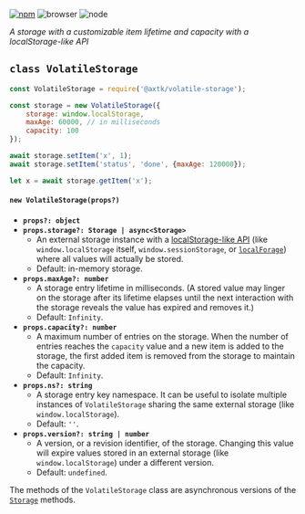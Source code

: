 [![npm](https://img.shields.io/npm/v/@axtk/volatile-storage?labelColor=royalblue&color=royalblue&style=flat-square)](https://www.npmjs.com/package/@axtk/volatile-storage)
![browser](https://img.shields.io/badge/browser-✓-blue?labelColor=dodgerblue&color=dodgerblue&style=flat-square)
![node](https://img.shields.io/badge/node-✓-blue?labelColor=dodgerblue&color=dodgerblue&style=flat-square)

*A storage with a customizable item lifetime and capacity with a localStorage-like API*

## `class VolatileStorage`

```js
const VolatileStorage = require('@axtk/volatile-storage');

const storage = new VolatileStorage({
    storage: window.localStorage,
    maxAge: 60000, // in milliseconds
    capacity: 100
});

await storage.setItem('x', 1);
await storage.setItem('status', 'done', {maxAge: 120000});

let x = await storage.getItem('x');
```

#### `new VolatileStorage(props?)`

- **`props?: object`**
- **`props.storage?: Storage | async<Storage>`**
  - An external storage instance with a [localStorage-like API](https://developer.mozilla.org/en-US/docs/Web/API/Storage) (like `window.localStorage` itself, `window.sessionStorage`, or [`localForage`](https://github.com/localForage/localForage#readme)) where all values will actually be stored.
  - Default: in-memory storage.
- **`props.maxAge?: number`**
  - A storage entry lifetime in milliseconds. (A stored value may linger on the storage after its lifetime elapses until the next interaction with the storage reveals the value has expired and removes it.)
  - Default: `Infinity`.
- **`props.capacity?: number`**
  - A maximum number of entries on the storage. When the number of entries reaches the `capacity` value and a new item is added to the storage, the first added item is removed from the storage to maintain the capacity.
  - Default: `Infinity`.
- **`props.ns?: string`**
  - A storage entry key namespace. It can be useful to isolate multiple instances of `VolatileStorage` sharing the same external storage (like `window.localStorage`).
  - Default: `''`.
- **`props.version?: string | number`**
  - A version, or a revision identifier, of the storage. Changing this value will expire values stored in an external storage (like `window.localStorage`) under a different version.
  - Default: `undefined`.

The methods of the `VolatileStorage` class are asynchronous versions of the [`Storage`](https://developer.mozilla.org/en-US/docs/Web/API/Storage) methods.

